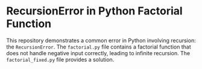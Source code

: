 # RecursionError in Python Factorial Function

This repository demonstrates a common error in Python involving recursion: the `RecursionError`.  The `factorial.py` file contains a factorial function that does not handle negative input correctly, leading to infinite recursion. The `factorial_fixed.py` file provides a solution.